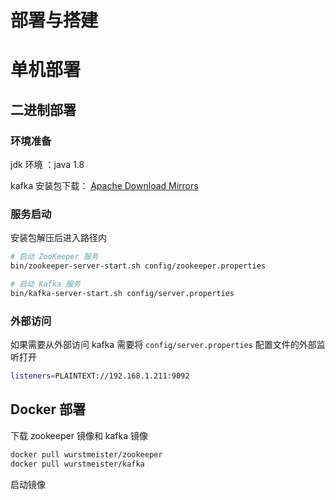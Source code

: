 # 部署与搭建

# 单机部署

## 二进制部署

### 环境准备

jdk 环境 ：java 1.8

kafka 安装包下载： [Apache Download Mirrors](https://www.apache.org/dyn/closer.cgi?path=/kafka/2.4.0/kafka_2.12-2.4.0.tgz)

### 服务启动

安装包解压后进入路径内

```bash
# 启动 ZooKeeper 服务
bin/zookeeper-server-start.sh config/zookeeper.properties

# 启动 Kafka 服务
bin/kafka-server-start.sh config/server.properties
```

### 外部访问

如果需要从外部访问 kafka 需要将 `config/server.properties` 配置文件的外部监听打开

```bash
listeners=PLAINTEXT://192.168.1.211:9092
```

## Docker 部署

下载 zookeeper 镜像和 kafka 镜像

```bash
docker pull wurstmeister/zookeeper
docker pull wurstmeister/kafka
```

启动镜像